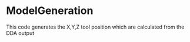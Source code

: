 # ModelGeneration
This code generates the X,Y,Z tool position which are calculated from the DDA output
